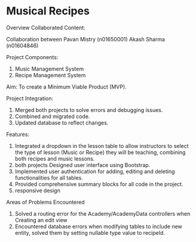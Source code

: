# Musical Recipes
Overview Collaborated Content:

Collaboration between 
Pavan Mistry (n01650001)
Akash Sharma (n01604846)


Project Components:

1. Music Management System
2. Recipe Management System

Aim: To create a Minimum Viable Product (MVP).

Project Integration:

1. Merged both projects to solve errors and debugging issues.
2. Combined and migrated code.
3. Updated database to reflect changes.

Features:

1. Integrated a dropdown in the lesson table to allow instructors to select the type of lesson (Music or Recipe) they will be teaching, combining both recipes and music lessons.
2. both projects Designed user interface using Bootstrap.
3. Implemented user authentication for adding, editing and deleting functionalities for all tables.
4. Provided comprehensive summary blocks for all code in the project.
5. responsive design

Areas of Problems Encountered

1. Solved a routing error for the Academy/AcademyData controllers when Creating an edit view
2. Encountered database errors when modifying tables to include new entity, solved them by setting nullable type value to recipeId.
